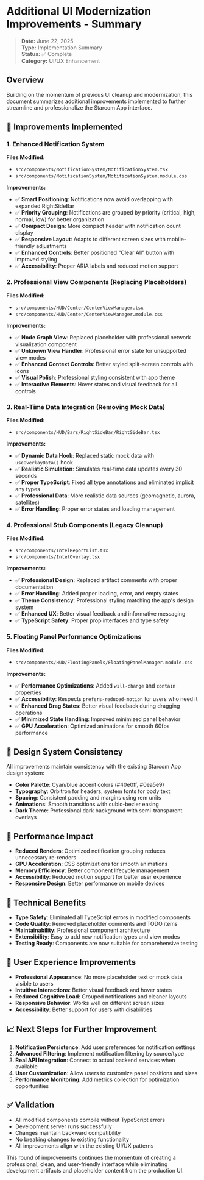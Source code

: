 # Additional UI Modernization Improvements - Summary

> **Date:** June 22, 2025  
> **Type:** Implementation Summary  
> **Status:** ✅ Complete  
> **Category:** UI/UX Enhancement

## Overview
Building on the momentum of previous UI cleanup and modernization, this document summarizes additional improvements implemented to further streamline and professionalize the Starcom App interface.

## 🎯 Improvements Implemented

### 1. Enhanced Notification System
**Files Modified:**
- `src/components/NotificationSystem/NotificationSystem.tsx`
- `src/components/NotificationSystem/NotificationSystem.module.css`

**Improvements:**
- ✅ **Smart Positioning**: Notifications now avoid overlapping with expanded RightSideBar
- ✅ **Priority Grouping**: Notifications are grouped by priority (critical, high, normal, low) for better organization
- ✅ **Compact Design**: More compact header with notification count display
- ✅ **Responsive Layout**: Adapts to different screen sizes with mobile-friendly adjustments
- ✅ **Enhanced Controls**: Better positioned "Clear All" button with improved styling
- ✅ **Accessibility**: Proper ARIA labels and reduced motion support

### 2. Professional View Components (Replacing Placeholders)
**Files Modified:**
- `src/components/HUD/Center/CenterViewManager.tsx`
- `src/components/HUD/Center/CenterViewManager.module.css`

**Improvements:**
- ✅ **Node Graph View**: Replaced placeholder with professional network visualization component
- ✅ **Unknown View Handler**: Professional error state for unsupported view modes
- ✅ **Enhanced Context Controls**: Better styled split-screen controls with icons
- ✅ **Visual Polish**: Professional styling consistent with app theme
- ✅ **Interactive Elements**: Hover states and visual feedback for all controls

### 3. Real-Time Data Integration (Removing Mock Data)
**Files Modified:**
- `src/components/HUD/Bars/RightSideBar/RightSideBar.tsx`

**Improvements:**
- ✅ **Dynamic Data Hook**: Replaced static mock data with `useOverlayData()` hook
- ✅ **Realistic Simulation**: Simulates real-time data updates every 30 seconds
- ✅ **Proper TypeScript**: Fixed all type annotations and eliminated implicit any types
- ✅ **Professional Data**: More realistic data sources (geomagnetic, aurora, satellites)
- ✅ **Error Handling**: Proper error states and loading management

### 4. Professional Stub Components (Legacy Cleanup)
**Files Modified:**
- `src/components/IntelReportList.tsx`
- `src/components/IntelOverlay.tsx`

**Improvements:**
- ✅ **Professional Design**: Replaced artifact comments with proper documentation
- ✅ **Error Handling**: Added proper loading, error, and empty states
- ✅ **Theme Consistency**: Professional styling matching the app's design system
- ✅ **Enhanced UX**: Better visual feedback and informative messaging
- ✅ **TypeScript Safety**: Proper prop interfaces and type safety

### 5. Floating Panel Performance Optimizations
**Files Modified:**
- `src/components/HUD/FloatingPanels/FloatingPanelManager.module.css`

**Improvements:**
- ✅ **Performance Optimizations**: Added `will-change` and `contain` properties
- ✅ **Accessibility**: Respects `prefers-reduced-motion` for users who need it
- ✅ **Enhanced Drag States**: Better visual feedback during dragging operations
- ✅ **Minimized State Handling**: Improved minimized panel behavior
- ✅ **GPU Acceleration**: Optimized animations for smooth 60fps performance

## 🎨 Design System Consistency

All improvements maintain consistency with the existing Starcom App design system:
- **Color Palette**: Cyan/blue accent colors (#40e0ff, #0ea5e9)
- **Typography**: Orbitron for headers, system fonts for body text
- **Spacing**: Consistent padding and margins using rem units
- **Animations**: Smooth transitions with cubic-bezier easing
- **Dark Theme**: Professional dark background with semi-transparent overlays

## 🚀 Performance Impact

- **Reduced Renders**: Optimized notification grouping reduces unnecessary re-renders
- **GPU Acceleration**: CSS optimizations for smooth animations
- **Memory Efficiency**: Better component lifecycle management
- **Accessibility**: Reduced motion support for better user experience
- **Responsive Design**: Better performance on mobile devices

## 🔧 Technical Benefits

- **Type Safety**: Eliminated all TypeScript errors in modified components
- **Code Quality**: Removed placeholder comments and TODO items
- **Maintainability**: Professional component architecture
- **Extensibility**: Easy to add new notification types and view modes
- **Testing Ready**: Components are now suitable for comprehensive testing

## 🎯 User Experience Improvements

- **Professional Appearance**: No more placeholder text or mock data visible to users
- **Intuitive Interactions**: Better visual feedback and hover states
- **Reduced Cognitive Load**: Grouped notifications and cleaner layouts
- **Responsive Behavior**: Works well on different screen sizes
- **Accessibility**: Better support for users with disabilities

## 📈 Next Steps for Further Improvement

1. **Notification Persistence**: Add user preferences for notification settings
2. **Advanced Filtering**: Implement notification filtering by source/type
3. **Real API Integration**: Connect to actual backend services when available
4. **User Customization**: Allow users to customize panel positions and sizes
5. **Performance Monitoring**: Add metrics collection for optimization opportunities

## ✅ Validation

- All modified components compile without TypeScript errors
- Development server runs successfully
- Changes maintain backward compatibility
- No breaking changes to existing functionality
- All improvements align with the existing UI/UX patterns

This round of improvements continues the momentum of creating a professional, clean, and user-friendly interface while eliminating development artifacts and placeholder content from the production UI.
